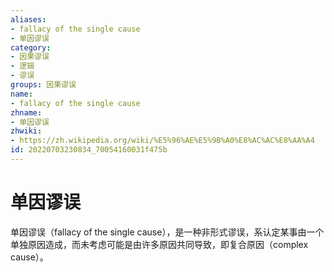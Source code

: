 ```yaml
---
aliases:
- fallacy of the single cause
- 单因谬误
category:
- 因果谬误
- 逻辑
- 谬误
groups: 因果谬误
name:
- fallacy of the single cause
zhname:
- 单因谬误
zhwiki:
- https://zh.wikipedia.org/wiki/%E5%96%AE%E5%9B%A0%E8%AC%AC%E8%AA%A4
id: 20220703230834_70054160031f475b
---
```


# 单因谬误

单因谬误（fallacy of the single cause），是一种非形式谬误，系认定某事由一个单独原因造成，而未考虑可能是由许多原因共同导致，即复合原因（complex cause）。
